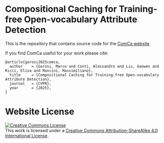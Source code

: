 # Compositional Caching for Training-free Open-vocabulary Attribute Detection

This is the repository that contains source code for the [ComCa website](https://comca-attributes.github.io).

If you find ComCa useful for your work please cite:
```
@article{garosi2025comca,
  author    = {Garosi, Marco and Conti, Alessandro and Liu, Gaowen and Ricci, Elisa and Mancini, Massimiliano},
  title     = {Compositional Caching for Training-free Open-vocabulary Attribute Detection},
  journal   = {CVPR},
  year      = {2025},
}
```

# Website License
<a rel="license" href="http://creativecommons.org/licenses/by-sa/4.0/"><img alt="Creative Commons License" style="border-width:0" src="https://i.creativecommons.org/l/by-sa/4.0/88x31.png" /></a><br />This work is licensed under a <a rel="license" href="http://creativecommons.org/licenses/by-sa/4.0/">Creative Commons Attribution-ShareAlike 4.0 International License</a>.
